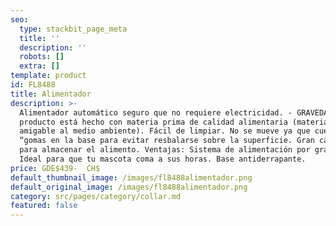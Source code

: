 ```yaml
---
seo:
  type: stackbit_page_meta
  title: ''
  description: ''
  robots: []
  extra: []
template: product
id: FL8488
title: Alimentador
description: >-
  Alimentador automático seguro que no requiere electricidad. - GRAVEDAD- El
  producto está hecho con materia prima de calidad alimentaria (material
  amigable al medio ambiente). Fácil de limpiar. No se mueve ya que cuenta con
  “gomas en la base para evitar resbalarse sobre la superficie. Gran capacidad
  para almacenar el alimento. Ventajas: Sistema de alimentación por gravedad.
  Ideal para que tu mascota coma a sus horas. Base antiderrapante.
price: GDE$439-  CH$
default_thumbnail_image: /images/fl8488alimentador.png
default_original_image: /images/fl8488alimentador.png
category: src/pages/category/collar.md
featured: false
---
```

